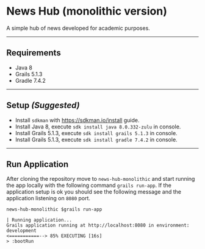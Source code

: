 # News Hub (monolithic version)
A simple hub of news developed for academic purposes.
<hr /> 

## Requirements
- Java 8
- Grails 5.1.3
- Gradle 7.4.2
<hr /> 

## Setup _(Suggested)_
- Install `sdkman` with https://sdkman.io/install guide.
- Install Java 8, execute `sdk install java 8.0.332-zulu` in console.
- Install Grails 5.1.3, execute `sdk install grails 5.1.3` in console.
- Install Grails 5.1.3, execute `sdk install gradle 7.4.2` in console.
<hr /> 

## Run Application
After cloning the repository move to ``news-hub-monolithic`` and start running the app locally with the following command ``grails run-app``.
If the application setup is ok you should see the following message and the application listening on `8080` port.
```console
news-hub-monolithic $grails run-app

| Running application...
Grails application running at http://localhost:8080 in environment: development
<===========--> 85% EXECUTING [16s]
> :bootRun
```
